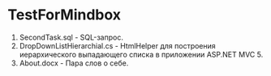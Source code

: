# TestForMindbox
1. SecondTask.sql - SQL-запрос.
2. DropDownListHierarchial.cs - HtmlHelper для построения иерархического выпадающего списка в приложении ASP.NET MVC 5.
3. About.docx - Пара слов о себе.
